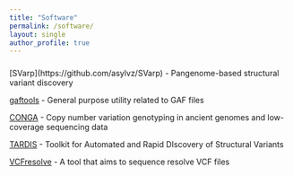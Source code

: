 ```yaml
---
title: "Software"
permalink: /software/
layout: single
author_profile: true
---
```


<h3></h3>
[SVarp](https://github.com/asylvz/SVarp) - Pangenome-based structural variant discovery

[gaftools](https://github.com/marschall-lab/gaftools) - General purpose utility related to GAF files

[CONGA](https://github.com/asylvz/CONGA) - Copy number variation genotyping in ancient genomes and low-coverage sequencing data

[TARDIS](https://github.com/BilkentCompGen/tardis) - Toolkit for Automated and Rapid DIscovery of Structural Variants

[VCFresolve](https://github.com/asylvz/VCFresolve) - A tool that aims to sequence resolve VCF files
